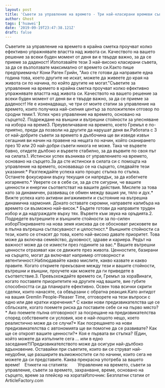 ```yaml
---
layout: post
title: 'Съвети за управление на времето - Три най-класирани времеви съвета за решително упражняване на власт над живота ви'
author: Ghost
tags: ['huawei']
date: '2019-09-19T23:47:38.121Z'
draft: false
---
```


Съветите за управление на времето в крайна сметка проучват колко ефективно упражнявате властта над живота си. Качеството на вашето решение за всеки буден момент от деня ви е твърде важно, за да се приеме за даденост! Използвайте тези 3 най-високо класирани съвета, за да се възползвате максимално от времето си.Както пише предприемачът Кони Раген Грийн, "Ако сте готови да направите една година това, което другите не искат, можете да живеете до края на живота си по начина, по който другите не могат."Съветите за управление на времето в крайна сметка проучват колко ефективно упражнявате властта над живота си. Качеството на вашето решение за всеки буден момент от деня ви е твърде важно, за да се приеме за даденост! Не е изненадващо, че три от моите статии за управление на времето, които получиха най-силния център за положителен отговор по сродни теми:1. Успех чрез управление на времето, основано на сърцето2. Подреждане на външни и вътрешни стойности за улесняване на избора на време3. Преувеличаване на времето, което Гремъл е по-приятно, преди да позволи на другите да нарушат деня ви.Работата с 3 от най-добрите съвети за времето в дълбочина ще ви изведе извън сегашния ви начин на правене на нещата по начин, който сканирането през 10 или 20 най-добри съвети никога не може. Така че вървете бавно, отидете дълбоко и вървете стабилно, за да вървите по своя път на силата.1. Истински успех възниква от управлението на времето, основано на сърцето.За да сте истински в силата си с помощта на управление на времето, основаващо се на сърцето, следвайте тези указания:* Разглеждайте успеха като процес стъпка по стъпка. Останете фокусирани върху текущия си напредък, за да избегнете изгарянето.* Уверете се в себе си, за да сте сигурни, че вашите ценности и енергии съответстват на вашите действия. Мислете за това като за динамичен, развиващ се обмен между вашия ум, тяло и дух.* Вижте успеха като активни ангажименти и състояние на вътрешна динамична хармония. Докато оставате скромни, направете калибъра на времето си възможно най-висок.* Бъдете готови да направите труден избор и да надграждате върху тях. Вървете към звука на оръдията.2. Подредете вътрешните и външните стойности за по-силен изборПокриването на нова земя изисква да се обосноват рисковете ви в пълна вътрешна съгласуваност и цялостност.* Външните стойности са тези, които се отнасят до това, което най-високо давате приоритет. Това може да включва семейство, духовност, здраве и кариера. Редът на важност може да се измести през годините за вас.* Вашите вътрешни ценности отразяват как се движите през живота. Ценностите, базирани на сърцето, могат да включват например отговорност и автентичност.Наблюдавайте какво мислите, какво казвате и какво правите. Когато откриете прекъсване между тези и вашите стойности, вътрешни и външни, проучете как можете да ги приведете в съответствие.3. Превъзхождайте времето си, Гремъл за хораВинаги, когато поставяте приоритетите на другите над вашите, вие губите способността си да планирате ефективно. Освен това всички скрити сделки, които нанасяте, са обвързани с обратна реакция.Като антидот на вашия Gremlin People-Pleaser Time, отговорете на тези въпроси с едно или две кратки изречения:* С какви нови предизвикателства ще се сблъскате, когато поемете риска да поставите себе си на първо място?* Ако поемете пълна отговорност за посрещане на предизвикателства според собствените си условия, кое е най-лошото нещо, което реалистично може да се случи?* Как посрещането на нови предизвикателства с автономията ще ви помогне да се развивате? Как ще се откроят вашите ценности?* Коя е първата ви стъпка? (Един, който можете да изпълните сега ... или в едно заседание?)Предизвикателството може да осигури най-дълбоко вдъхновение. Оставайки при съветите, които ви се струват най-неудобни, ще разширите възможностите си по начини, които сега не можете да си представите. Каква прекрасна употреба за вашето време!    Етикети на статията:        Управление на времето, съвети за управление, съвети за времето, захранване, време, основано на сърцето, време за плейсер на хоратаИзточник: Безплатни статии от ArticleFactory.com
